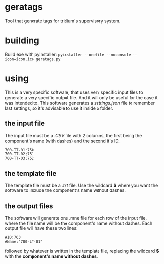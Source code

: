# geratags
Tool that generate tags for tridium's supervisory system.

# building
Build exe with pyinstaller:
```pyinstaller --onefile --noconsole --icon=icon.ico geratags.py```

# using
This is a very specific software, that uses very specific input files to generate a very specific output file. And it will only be useful for the case it was intended to.
This software generates a *settings.json* file to remember last settings, so it's advisable to use it inside a folder.

## the input file
The input file must be a *.CSV* file with 2 columns, the first being the component's name (with dashes) and the second it's ID.
```
700-TT-01;750
700-TT-02;751
700-TT-03;752
```

## the template file
The template file must be a *.txt* file. 
Use the wildcard **$** where you want the software to include the component's name without dashes.

## the output files
The software will generate one .mne file for each row of the input file, where the file name will be the component's name without dashes.
Each output file will have these two lines:
```
#ID:763
#Name:"700-LT-01"
```
followed by whatever is written in the template file, replacing the wildcard **$** with the **component's name without dashes**.
